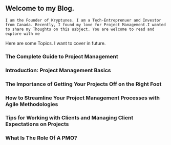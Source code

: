 ## Welcome to my Blog.

``` I am the Founder of Kryptunes. I am a Tech-Entreprenuer and Investor from Canada. Recently, I found my love for Project Management.I wanted to share my Thoughts on this usbject. You are welcome to read and explore with me ```

Here are some Topics. I want to cover in future.

### The Complete Guide to Project Management

### Introduction: Project Management Basics

### The Importance of Getting Your Projects Off on the Right Foot

### How to Streamline Your Project Management Processes with Agile Methodologies

### Tips for Working with Clients and Managing Client Expectations on Projects

### What Is The Role Of A PMO?
